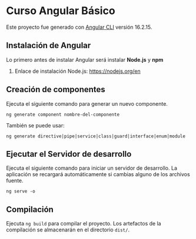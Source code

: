 # Curso Angular Básico

Este proyecto fue generado con [Angular CLI](https://github.com/angular/angular-cli) versión 16.2.15.

## Instalación de Angular

Lo primero antes de instalar Angular será instalar **Node.js** y **npm**

1. Enlace de instalación Node.js:  https://nodejs.org/en


## Creación de componentes

Ejecuta el siguiente comando para generar un nuevo componente.

```text
ng generate component nombre-del-componente
```

También se puede usar:

```text 
ng generate directive|pipe|service|class|guard|interface|enum|module
```


## Ejecutar el Servidor de desarrollo

Ejecuta el siguiente comando para iniciar un servidor de desarrollo. La aplicación se recargará automáticamente si cambias alguno de los archivos fuente.

```text
ng serve -o
```

## Compilación

Ejecuta `ng build` para compilar el proyecto. Los artefactos de la compilación se almacenarán en el directorio `dist/`.

